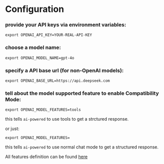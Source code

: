 Configuration
=============

### provide your API keys via environment variables:

```shell
export OPENAI_API_KEY=YOUR-REAL-API-KEY
```

### choose a model name:

```shell
export OPENAI_MODEL_NAME=gpt-4o
```

### specify a API base url (for non-OpenAI models):

```shell
export OPENAI_BASE_URL=https://api.deepseek.com
```

### tell about the model supported feature to enable Compatibility Mode:

```shell
export OPENAI_MODEL_FEATURES=tools
```

this tells `ai-powered` to use tools to get a strctured response.

or just:

```shell
export OPENAI_MODEL_FEATURES=
```

this tells `ai-powered` to use normal chat mode to get a structured response.

All features definition can be found [here](/src/ai_powered/llm/definitions.py)
